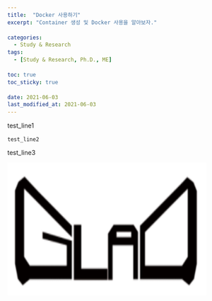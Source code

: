 ```yaml
---
title:  "Docker 사용하기"
excerpt: "Container 생성 및 Docker 사용을 알아보자."

categories:
  - Study & Research
tags:
  - [Study & Research, Ph.D., ME]

toc: true
toc_sticky: true
 
date: 2021-06-03
last_modified_at: 2021-06-03
---
```


test_line1

    test_line2

test_line3

<img src="assets/images/Logo_GLAD.png" width="450px" height="300px" title="테스트용 이미지 삽입" alt="RubberDuck"></img><br/>